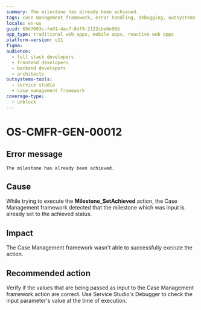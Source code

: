 ```yaml
---
summary: The milestone has already been achieved.
tags: case management framework, error handling, debugging, outsystems development, application lifecycle management
locale: en-us
guid: 69d7003c-fe01-4ac7-8df9-2122cbe0e90d
app_type: traditional web apps, mobile apps, reactive web apps
platform-version: o11
figma:
audience:
  - full stack developers
  - frontend developers
  - backend developers
  - architects
outsystems-tools:
  - service studio
  - case management framework
coverage-type:
  - unblock
---
```


# OS-CMFR-GEN-00012

## Error message

`The milestone has already been achieved.`

## Cause

While trying to execute the **Milestone_SetAchieved** action, the Case Management framework detected that the milestone which was input is already set to the achieved status.

## Impact

The Case Management framework wasn't able to successfully execute the action.

## Recommended action

Verify if the values that are being passed as input to the Case Management framework action are correct. Use Service Studio's Debugger to check the input parameter's value at the time of execution.
